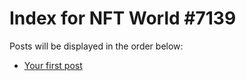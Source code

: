 # Index for NFT World #7139
Posts will be displayed in the order below:

- [Your first post](./001-first.md)

